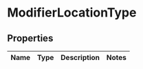 

# ModifierLocationType


## Properties

| Name | Type | Description | Notes |
|------------ | ------------- | ------------- | -------------|



